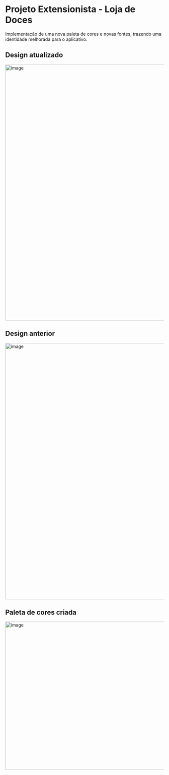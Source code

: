 # Projeto Extensionista - Loja de Doces

Implementação de uma nova paleta de cores e novas fontes, trazendo uma identidade melhorada para o aplicativo.

## Design atualizado
<img width="506" height="813" alt="image" src="https://github.com/user-attachments/assets/83178125-f675-4b31-b88f-21dc69ff3b11" />

## Design anterior
<img width="506" height="814" alt="image" src="https://github.com/user-attachments/assets/d58e1d7c-3de0-4efe-a916-70aa45dd4bd6" />

## Paleta de cores criada
<img width="1809" height="471" alt="image" src="https://github.com/user-attachments/assets/47e6e0a5-f2cc-4464-9674-151d6b6ff825" />
